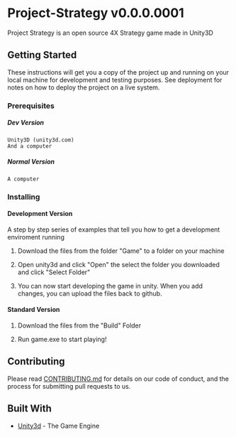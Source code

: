 # Project-Strategy v0.0.0.0001
Project Strategy is an open source 4X Strategy game made in Unity3D

## Getting Started
These instructions will get you a copy of the project up and running on your local machine for development and testing purposes. See deployment for notes on how to deploy the project on a live system.


### Prerequisites


##### Dev Version
~~~
Unity3D (unity3d.com)
And a computer
~~~
##### Normal Version
~~~ 
A computer
~~~

### Installing

#### Development Version
A step by step series of examples that tell you how to get a development enviroment running

1. Download the files from the folder "Game" to a folder on your machine

2. Open unity3d and click "Open" the select the folder you downloaded and click "Select Folder"

3. You can now start developing the game in unity. When you add changes, you can upload the files back to github.

#### Standard Version

1. Download the files from the "Build" Folder

2. Run game.exe to start playing!

## Contributing

Please read [CONTRIBUTING.md](https://github.com/EPrograming/Project-Strategy/blob/master/CONTRIBUTING) for details on our code of conduct, and the process for submitting pull requests to us.

## Built With

* [Unity3d](http://www.unity3d.com) - The Game Engine

